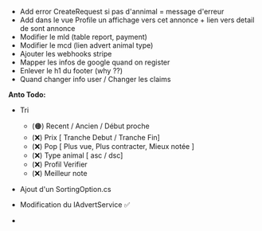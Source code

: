 ﻿- Add error CreateRequest si pas d'annimal = message d'erreur
- Add dans le vue Profile un affichage vers cet annonce + lien vers detail de sont annonce
- Modifier le mld (table report, payment)
- Modifier le mcd (lien advert animal type)
- Ajouter les webhooks stripe
- Mapper les infos de google quand on register
- Enlever le h1 du footer (why ??)
- Quand changer info user / Changer les claims


**Anto Todo:**
- Tri
    - (🟠) Recent / Ancien / Début proche 
    - (❌) Prix [ Tranche Debut / Tranche Fin]
    - (❌) Pop [ Plus vue, Plus contracter, Mieux notée ]
    - (❌) Type animal [ asc / dsc]
    - (❌) Profil Verifier
    - (❌) Meilleur note


- Ajout d'un SortingOption.cs
- Modification du IAdvertService ✅
- 
